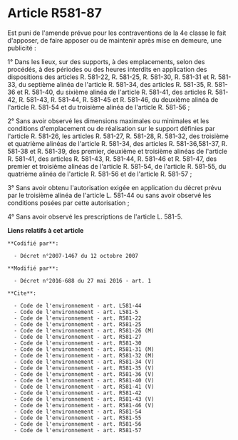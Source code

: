 # Article R581-87

Est puni de l'amende prévue pour les contraventions de la 4e classe le fait d'apposer, de faire apposer ou de maintenir après
mise en demeure, une publicité : 

1° Dans les lieux, sur des supports, à des emplacements, selon des procédés, à des périodes ou des heures interdits en
application des dispositions des articles R. 581-22, R. 581-25, R. 581-30, R. 581-31 et R. 581-33, du septième alinéa de
l'article R. 581-34, des articles R. 581-35, R. 581-36 et R. 581-40, du sixième alinéa de l'article R. 581-41, des articles
R. 581-42, R. 581-43, R. 581-44, R. 581-45 et R. 581-46, du deuxième alinéa de l'article R. 581-54 et du troisième alinéa de
l'article R. 581-56 ; 

2° Sans avoir observé les dimensions maximales ou minimales et les conditions d'emplacement ou de réalisation sur le support
définies par l'article R. 581-26, les articles R. 581-27, R. 581-28, R. 581-32, des troisième et quatrième alinéas de
l'article R. 581-34, des articles R. 581-36,581-37, R. 581-38 et R. 581-39, des premier, deuxième et troisième alinéas de
l'article R. 581-41, des articles R. 581-43, R. 581-44, R. 581-46 et R. 581-47, des premier et troisième alinéas de l'article
R. 581-54, de l'article R. 581-55, du quatrième alinéa de l'article R. 581-56 et de l'article R. 581-57 ; 

3° Sans avoir obtenu l'autorisation exigée en application du décret prévu par le troisième alinéa de l'article L. 581-44 ou
sans avoir observé les conditions posées par cette autorisation ; 

4° Sans avoir observé les prescriptions de l'article L. 581-5.

**Liens relatifs à cet article**

	**Codifié par**:

	  - Décret n°2007-1467 du 12 octobre 2007

	**Modifié par**:

	  - Décret n°2016-688 du 27 mai 2016 - art. 1

	**Cite**:

	  - Code de l'environnement - art. L581-44
	  - Code de l'environnement - art. L581-5
	  - Code de l'environnement - art. R581-22
	  - Code de l'environnement - art. R581-25
	  - Code de l'environnement - art. R581-26 (M)
	  - Code de l'environnement - art. R581-27
	  - Code de l'environnement - art. R581-30
	  - Code de l'environnement - art. R581-31 (M)
	  - Code de l'environnement - art. R581-32 (M)
	  - Code de l'environnement - art. R581-34 (V)
	  - Code de l'environnement - art. R581-35 (V)
	  - Code de l'environnement - art. R581-36 (V)
	  - Code de l'environnement - art. R581-40 (V)
	  - Code de l'environnement - art. R581-41 (V)
	  - Code de l'environnement - art. R581-42
	  - Code de l'environnement - art. R581-43 (V)
	  - Code de l'environnement - art. R581-46 (V)
	  - Code de l'environnement - art. R581-54
	  - Code de l'environnement - art. R581-55
	  - Code de l'environnement - art. R581-56
	  - Code de l'environnement - art. R581-57
